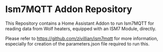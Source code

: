 # Ism7MQTT Addon Repository

This Repository contains a Home Assistant Addon to run Ism7MQTT for reading data from Wolf heaters, equipped with an ISM7 Module, directly.

Please refer to <https://github.com/zivillian/ism7mqtt> for more information, especially for creation of the parameters.json file required to run this.